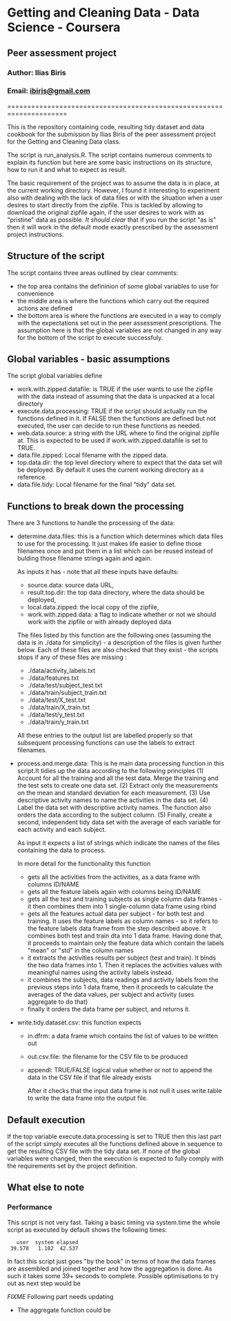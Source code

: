 # Getting and Cleaning Data - Data Science - Coursera
## Peer assessment project
### Author: Ilias Biris
### Email: ibiris@gmail.com
=====================================================================

This is the repository containing code, resulting tidy dataset and data
cookbook for the submission by Ilias Biris of the peer assessment
project for the Getting and Cleaning Data class.

The script is run_analysis.R. The script contains numerous comments to
explain its function but here are some basic instructions on its
structure, how to run it and what to expect as result.

The basic requirement of the project was to assume the data is in place,
at the current working directory. However, I found it interesting to
experiment also with dealing with the lack of data files or with the
situation when a user desires to start directly from the zipfile. This
is tackled by allowing to download the original zipfile again, if the
user desires to work with as "pristine" data as possible. *It should
clear* that if you run the script "as is" then it will work in the
default mode exactly prescribed by the assessment project instructions.


## Structure of the script
The script contains three areas outlined by clear comments:
* the top area contains the defininion of some global variables to use
  for convenience
* the middle area is where the functions which carry out the required
  actions are defined
* the bottom area is where the functions are executed in a way to comply
  with the expectations set out in the peer assessment
  prescriptions. The assumption here is that the global variables are
  not changed in any way for the bottom of the script to execute
  successfuly.

## Global variables - basic assumptions
The script global variables define
* work.with.zipped.datafile: is TRUE if the user wants to use the
  zipfile with the data instead of assuming that the data is unpacked at
  a local directory
* execute.data.processing: TRUE if the script should actually run the
  functions defined in it. If FALSE then the functions are defined but
  not executed, the user can decide to run these functions as needed.
* web.data.source: a string with the URL where to find the original
  zipfile at. This is expected to be used if work.with.zipped.datafile
  is set to TRUE.
* data.file.zipped: Local filename with the zipped data. 
* top.data.dir: the top level directory where to expect that the data
  set will be deployed. By default it uses the current working directory
  as a reference.
* data.file.tidy: Local filename for the final "tidy" data set. 

## Functions to break down the processing
There are 3 functions to handle the processing of the data:

* determine.data.files: this is a function which determines which data
  files to use for the processing. It just makes life easier to define
  those filenames once and put them in a list which can be reused
  instead of bulding those filename strings again and again.

  As inputs it has - note that all these inputs have defaults:
  * source.data: source data URL, 
  * result.top.dir: the top data directory, where the data should be deployed, 
  * local.data.zipped: the local copy of the zipfile, 
  * work.with.zipped.data: a flag to indicate whether or not we should
    work with the zipfile or with already deployed data

   The files listed by this function are the following ones (assuming
   the data is in ./data for simplicity) - a description of the files is
   given further below. Each of these files are also checked that they
   exist - the scripts stops if any of these files are missing :
  * ./data/activity_labels.txt
  * ./data/features.txt
  * ./data/test/subject_test.txt
  * ./data/train/subject_train.txt
  * ./data/test/X_test.txt
  * ./data/train/X_train.txt
  * ./data/test/y_test.txt
  * ./data/train/y_train.txt

  All these entries to the output list are labelled properly so that
  subsequent processing functions can use the labels to extract
  filenames.

* process.and.merge.data: This is he main data processing function in
  this script.It tidies up the data according to the following
  principles (1) Account for all the training and all the test
  data. Merge the training and the test sets to create one data set. (2)
  Extract only the measurements on the mean and standard deviation for
  each measurement. (3) Use descriptive activity names to name the
  activities in the data set. (4) Label the data set with descriptive
  activity names.  The function also orders the data according to the
  subject column. (5) Finally, create a second, independent tidy data
  set with the average of each variable for each activity and each
  subject.

  As input it expects a list of strings which indicate the names of the
  files containing the data to process.

  In more detail for the functionality this function
  * gets all the activities from the activities, as a data frame with
    columns ID/NAME
  * gets all the feature labels again with columns being ID/NAME
  * gets all the test and training subjects as single column data
    frames - it then combines them into 1 single-column data frame using
    rbind
  * gets all the features actual data per subject - for both test and
    training. It uses the feature labels as column names - so it refers
    to the feature labels data frame from the step described above. It
    combines both test and train dta into 1 data frame. Having done
    that, it proceeds to maintain only the feature data which contain
    the labels "mean" or "std" in the column names
  * it extracts the activities results per subject (test and train). It
    binds the two data frames into 1. Then it replaces the activities
    values with meaningful names using the activity labels instead.
  * it combines the subjects, data readings and activity labels from the
    previous steps into 1 data frame, then it proceeds to calculate the
    averages of the data values, per subject and activity (uses
    aggregate to do that)
  * finally it orders the data frame per subject, and returns it.

* write.tidy.dataset.csv: this function expects
  * in.dfrm: a data frame which contains the list of values to be
    written out
  * out.csv.file: the filename for the CSV file to be produced
  * appendl: TRUE/FALSE logical value whether or not to append the data
    in the CSV file if that file already exists
	
	After it checks that the input data frame is not null it uses
    write.table to write the data frame into the output file.

## Default execution

If the top variable execute.data.processing is set to TRUE then this
last part of the script simply executes all the functions defined above
in sequence to get the resulting CSV file with the tidy data set. If
none of the global variables were changed, then the execution is
expected to fully comply with the requirements set by the project
definition.

## What else to note
### Performance

This script is not very fast. Taking a basic timing via system.time the
whole script as executed by default shows the following times:

```
   user  system elapsed
 39.578   1.182  42.537
```

In fact this script just goes "by the book" in terms of how the data
frames are assembled and joined together and how the aggregation is
done. As such it takes some 39+ seconds to complete. Possible
optimisations to try out as next step would be

*FIXME* Following part needs updating
* The aggregate function could be 



